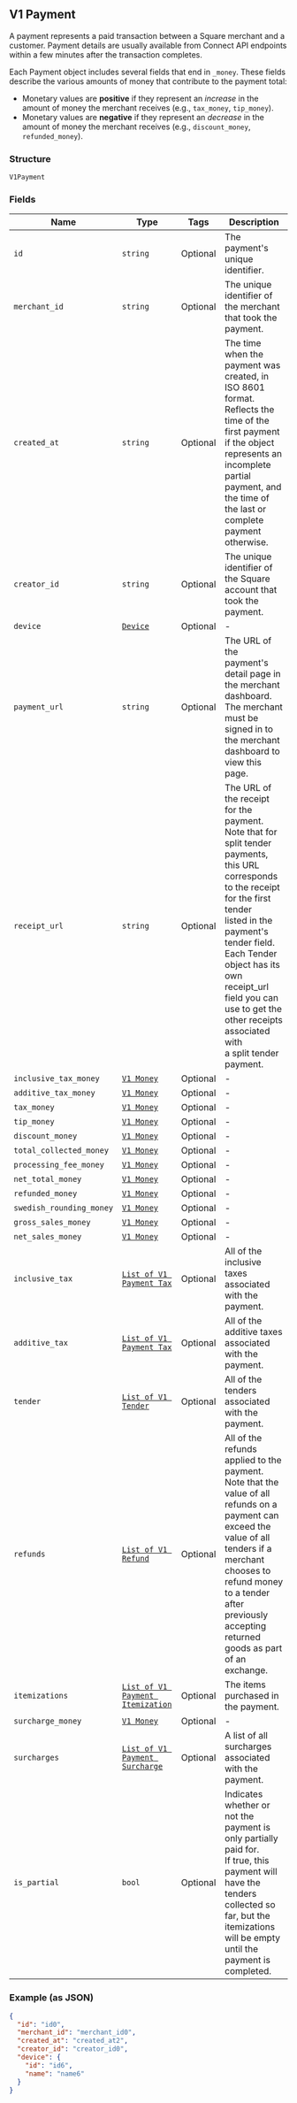 ## V1 Payment

A payment represents a paid transaction between a Square merchant and a
customer. Payment details are usually available from Connect API endpoints
within a few minutes after the transaction completes.

Each Payment object includes several fields that end in `_money`. These fields
describe the various amounts of money that contribute to the payment total:

<ul>
<li>
Monetary values are <b>positive</b> if they represent an
<em>increase</em> in the amount of money the merchant receives (e.g.,
<code>tax_money</code>, <code>tip_money</code>).
</li>
<li>
Monetary values are <b>negative</b> if they represent an
<em>decrease</em> in the amount of money the merchant receives (e.g.,
<code>discount_money</code>, <code>refunded_money</code>).
</li>
</ul>

### Structure

`V1Payment`

### Fields

| Name | Type | Tags | Description |
|  --- | --- | --- | --- |
| `id` | `string` | Optional | The payment's unique identifier. |
| `merchant_id` | `string` | Optional | The unique identifier of the merchant that took the payment. |
| `created_at` | `string` | Optional | The time when the payment was created, in ISO 8601 format. Reflects the time of the first payment if the object represents an incomplete partial payment, and the time of the last or complete payment otherwise. |
| `creator_id` | `string` | Optional | The unique identifier of the Square account that took the payment. |
| `device` | [`Device`](/doc/models/device.md) | Optional | - |
| `payment_url` | `string` | Optional | The URL of the payment's detail page in the merchant dashboard. The merchant must be signed in to the merchant dashboard to view this page. |
| `receipt_url` | `string` | Optional | The URL of the receipt for the payment. Note that for split tender<br>payments, this URL corresponds to the receipt for the first tender<br>listed in the payment's tender field. Each Tender object has its own<br>receipt_url field you can use to get the other receipts associated with<br>a split tender payment. |
| `inclusive_tax_money` | [`V1 Money`](/doc/models/v1-money.md) | Optional | - |
| `additive_tax_money` | [`V1 Money`](/doc/models/v1-money.md) | Optional | - |
| `tax_money` | [`V1 Money`](/doc/models/v1-money.md) | Optional | - |
| `tip_money` | [`V1 Money`](/doc/models/v1-money.md) | Optional | - |
| `discount_money` | [`V1 Money`](/doc/models/v1-money.md) | Optional | - |
| `total_collected_money` | [`V1 Money`](/doc/models/v1-money.md) | Optional | - |
| `processing_fee_money` | [`V1 Money`](/doc/models/v1-money.md) | Optional | - |
| `net_total_money` | [`V1 Money`](/doc/models/v1-money.md) | Optional | - |
| `refunded_money` | [`V1 Money`](/doc/models/v1-money.md) | Optional | - |
| `swedish_rounding_money` | [`V1 Money`](/doc/models/v1-money.md) | Optional | - |
| `gross_sales_money` | [`V1 Money`](/doc/models/v1-money.md) | Optional | - |
| `net_sales_money` | [`V1 Money`](/doc/models/v1-money.md) | Optional | - |
| `inclusive_tax` | [`List of V1 Payment Tax`](/doc/models/v1-payment-tax.md) | Optional | All of the inclusive taxes associated with the payment. |
| `additive_tax` | [`List of V1 Payment Tax`](/doc/models/v1-payment-tax.md) | Optional | All of the additive taxes associated with the payment. |
| `tender` | [`List of V1 Tender`](/doc/models/v1-tender.md) | Optional | All of the tenders associated with the payment. |
| `refunds` | [`List of V1 Refund`](/doc/models/v1-refund.md) | Optional | All of the refunds applied to the payment. Note that the value of all refunds on a payment can exceed the value of all tenders if a merchant chooses to refund money to a tender after previously accepting returned goods as part of an exchange. |
| `itemizations` | [`List of V1 Payment Itemization`](/doc/models/v1-payment-itemization.md) | Optional | The items purchased in the payment. |
| `surcharge_money` | [`V1 Money`](/doc/models/v1-money.md) | Optional | - |
| `surcharges` | [`List of V1 Payment Surcharge`](/doc/models/v1-payment-surcharge.md) | Optional | A list of all surcharges associated with the payment. |
| `is_partial` | `bool` | Optional | Indicates whether or not the payment is only partially paid for.<br>If true, this payment will have the tenders collected so far, but the<br>itemizations will be empty until the payment is completed. |

### Example (as JSON)

```json
{
  "id": "id0",
  "merchant_id": "merchant_id0",
  "created_at": "created_at2",
  "creator_id": "creator_id0",
  "device": {
    "id": "id6",
    "name": "name6"
  }
}
```

